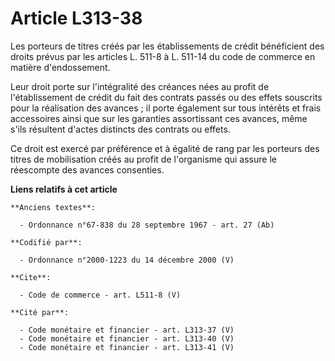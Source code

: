 # Article L313-38

Les porteurs de titres créés par les établissements de crédit bénéficient des droits prévus par les articles L. 511-8 à L.
511-14 du code de commerce en matière d'endossement. 

Leur droit porte sur l'intégralité des créances nées au profit de l'établissement de crédit du fait des contrats passés ou
des effets souscrits pour la réalisation des avances ; il porte également sur tous intérêts et frais accessoires ainsi que
sur les garanties assortissant ces avances, même s'ils résultent d'actes distincts des contrats ou effets. 

Ce droit est exercé par préférence et à égalité de rang par les porteurs des titres de mobilisation créés au profit de
l'organisme qui assure le réescompte des avances consenties.

**Liens relatifs à cet article**

	**Anciens textes**:

	  - Ordonnance n°67-838 du 28 septembre 1967 - art. 27 (Ab)

	**Codifié par**:

	  - Ordonnance n°2000-1223 du 14 décembre 2000 (V)

	**Cite**:

	  - Code de commerce - art. L511-8 (V)

	**Cité par**:

	  - Code monétaire et financier - art. L313-37 (V)
	  - Code monétaire et financier - art. L313-40 (V)
	  - Code monétaire et financier - art. L313-41 (V)

